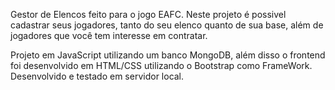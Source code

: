 Gestor de Elencos feito para o jogo EAFC.
Neste projeto é possivel cadastrar seus jogadores, tanto do seu elenco quanto de sua base, além de jogadores que você tem interesse em contratar.

Projeto em JavaScript utilizando um banco MongoDB, além disso o frontend foi desenvolvido em HTML/CSS utilizando o Bootstrap como FrameWork.
Desenvolvido e testado em servidor local.

